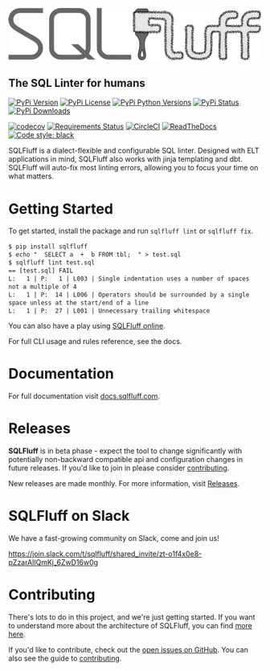 ![SQLFluff](https://raw.githubusercontent.com/sqlfluff/sqlfluff/master/images/sqlfluff-wide.png)

## The SQL Linter for humans

[![PyPi Version](https://img.shields.io/pypi/v/sqlfluff.svg?style=flat-square&logo=PyPi)](https://pypi.org/project/sqlfluff/)
[![PyPi License](https://img.shields.io/pypi/l/sqlfluff.svg?style=flat-square)](https://pypi.org/project/sqlfluff/)
[![PyPi Python Versions](https://img.shields.io/pypi/pyversions/sqlfluff.svg?style=flat-square)](https://pypi.org/project/sqlfluff/)
[![PyPi Status](https://img.shields.io/pypi/status/sqlfluff.svg?style=flat-square)](https://pypi.org/project/sqlfluff/)
[![PyPi Downloads](https://img.shields.io/pypi/dm/sqlfluff?style=flat-square)](https://pypi.org/project/sqlfluff/)

[![codecov](https://img.shields.io/codecov/c/gh/sqlfluff/sqlfluff.svg?style=flat-square&logo=Codecov)](https://codecov.io/gh/sqlfluff/sqlfluff)
[![Requirements Status](https://img.shields.io/requires/github/sqlfluff/sqlfluff.svg?style=flat-square)](https://requires.io/github/sqlfluff/sqlfluff/requirements/?branch=master)
[![CircleCI](https://img.shields.io/circleci/build/gh/sqlfluff/sqlfluff/master?style=flat-square&logo=CircleCI)](https://circleci.com/gh/sqlfluff/sqlfluff/tree/master)
[![ReadTheDocs](https://img.shields.io/readthedocs/sqlfluff?style=flat-square&logo=Read%20the%20Docs)](https://sqlfluff.readthedocs.io)
[![Code style: black](https://img.shields.io/badge/code%20style-black-000000.svg?style=flat-square)](https://github.com/psf/black)

SQLFluff is a dialect-flexible and configurable SQL linter. Designed with ELT applications in mind, SQLFluff also works with jinja templating and dbt. SQLFluff will auto-fix most linting errors, allowing you to focus your time on what matters.


# Getting Started

To get started, install the package and run `sqlfluff lint` or `sqlfluff fix`.

```shell
$ pip install sqlfluff
$ echo "  SELECT a  +  b FROM tbl;  " > test.sql
$ sqlfluff lint test.sql
== [test.sql] FAIL
L:   1 | P:   1 | L003 | Single indentation uses a number of spaces not a multiple of 4
L:   1 | P:  14 | L006 | Operators should be surrounded by a single space unless at the start/end of a line
L:   1 | P:  27 | L001 | Unnecessary trailing whitespace
```

You can also have a play using [SQLFluff online](https://online.sqlfluff.com/).

For full CLI usage and rules reference, see the docs.

# Documentation

For full documentation visit [docs.sqlfluff.com](https://docs.sqlfluff.com/en/stable/).

# Releases

**SQLFluff** is in beta phase - expect the tool to change significantly with potentially non-backward compatible api and configuration changes in future releases. If you'd like to join in please consider [contributing](CONTRIBUTING.md).

New releases are made monthly. For more information, visit [Releases](https://github.com/sqlfluff/sqlfluff/releases).

# SQLFluff on Slack

We have a fast-growing community on Slack, come and join us!

https://join.slack.com/t/sqlfluff/shared_invite/zt-o1f4x0e8-pZzarAIlQmKj_6ZwD16w0g

# Contributing

There's lots to do in this project, and we're just getting started. If you want to understand more
about the architecture of SQLFluff, you can find [more here](https://docs.sqlfluff.com/en/latest/architecture.html).

If you'd like to contribute, check out the
[open issues on GitHub](https://github.com/sqlfluff/sqlfluff/issues).
You can also see the guide to [contributing](CONTRIBUTING.md).
